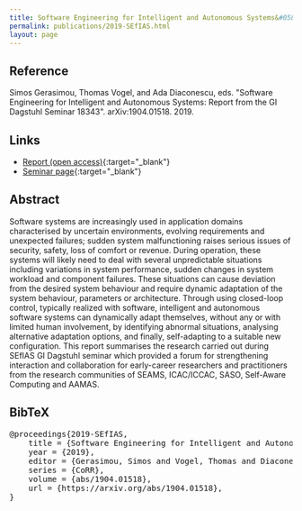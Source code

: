 ```yaml
---
title: Software Engineering for Intelligent and Autonomous Systems&#058; Report from the GI Dagstuhl Seminar 18343
permalink: publications/2019-SEfIAS.html
layout: page
---
```


## Reference
Simos Gerasimou, Thomas Vogel, and Ada Diaconescu, eds. "Software Engineering for Intelligent and Autonomous Systems: Report from the GI Dagstuhl Seminar 18343". 	arXiv:1904.01518. 2019.

## Links
* [Report (open access)](https://arxiv.org/abs/1904.01518){:target="_blank"}
* [Seminar page](http://www.self-adaptive.org/dagstuhl-seminars/sefias/){:target="_blank"}

## Abstract
Software systems are increasingly used in application domains characterised by uncertain environments, evolving requirements and unexpected failures; sudden system malfunctioning raises serious issues of security, safety, loss of comfort or revenue. During operation, these systems will likely need to deal with several unpredictable situations including variations in system performance, sudden changes in system workload and component failures. These situations can cause deviation from the desired system behaviour and require dynamic adaptation of the system behaviour, parameters or architecture. Through using closed-loop control, typically realized with software, intelligent and autonomous software systems can dynamically adapt themselves, without any or with limited human involvement, by identifying abnormal situations, analysing alternative adaptation options, and finally, self-adapting to a suitable new configuration. This report summarises the research carried out during SEfIAS GI Dagstuhl seminar which provided a forum for strengthening interaction and collaboration for early-career researchers and practitioners from the research communities of SEAMS, ICAC/ICCAC, SASO, Self-Aware Computing and AAMAS.

## BibTeX

<div class="bibtex">
<pre>@proceedings{2019-SEfIAS,
    title = {Software Engineering for Intelligent and Autonomous Systems: Report from the GI Dagstuhl Seminar 18343},
    year = {2019},
    editor = {Gerasimou, Simos and Vogel, Thomas and Diaconescu, Ada},
    series = {CoRR},
    volume = {abs/1904.01518},
    url = {https://arxiv.org/abs/1904.01518},
}</pre>
</div>
